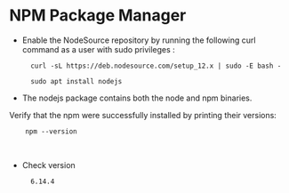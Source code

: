 # NPM Package Manager

- Enable the NodeSource repository by running the following curl command as a user with sudo privileges :

        curl -sL https://deb.nodesource.com/setup_12.x | sudo -E bash -

        sudo apt install nodejs

- The nodejs package contains both the node and npm binaries.

Verify that the npm were successfully installed by printing their versions:

        npm --version

<br />


- Check version


        6.14.4

